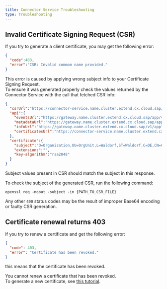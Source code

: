 ```yaml
---
title: Connector Service Troubleshooting
type: Troubleshooting
---
```


## Invalid Certificate Signing Request (CSR)

If you try to generate a client certificate, you may get the following error:
```json
{
  "code":403,
  "error":"CSR: Invalid common name provided."
}
```

This error is caused by applying wrong subject info to your Certificate Signing Request.  
To ensure it was generated properly check the values returned by the Connector Service with the call that fetched CSR info:
```json
{
  "csrUrl":"https://connector-service.name.cluster.extend.cx.cloud.sap/v1/applications/certificates?token=5o7ucwjz9vcpFlBsHJcwnnuL-rU8af1MsfQ6OlWTgauw7aB-xtSkXUn_ts0RtMMKhvlZVPridqmAPbf2mKC8YA==",
  "api":{
    "eventsUrl":"https://gateway.name.cluster.extend.cx.cloud.sap/app/v1/events",
    "metadataUrl":"https://gateway.name.cluster.extend.cx.cloud.sap/app/v1/metadata/services",
    "infoUrl":"https://gateway.name.cluster.extend.cx.cloud.sap/v1/applications/management/info",
    "certificatesUrl":"https://connector-service.name.cluster.extend.cx.cloud.sap/v1/applications/certificates"
  },
  "certificate":{
    "subject":"O=Organization,OU=OrgUnit,L=Waldorf,ST=Waldorf,C=DE,CN=CNAME",
    "extensions":"",
    "key-algorithm":"rsa2048"
  }
}
```

Subject values present in CSR should match the subject in this response.

To check the subject of the generated CSR, run the following command:
```
openssl req -noout -subject -in {PATH_TO_CSR_FILE}
```

Any other `400` status codes may be the result of improper Base64 encoding or faulty CSR generation.


## Certificate renewal returns 403

If you try to renew a certificate and get the following error:
```json
{
  "code": 403,
  "error": "Certificate has been revoked."
}
```
this means that the certificate has been revoked. 

You cannot renew a certificate that has been revoked.  
To generate a new certificate, see [this tutorial](#tutorials-get-the-client-certificate).